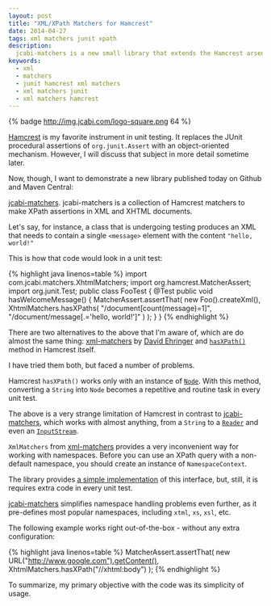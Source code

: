 ```yaml
---
layout: post
title: "XML/XPath Matchers for Hamcrest"
date: 2014-04-27
tags: xml matchers junit xpath
description:
  jcabi-matchers is a new small library that extends the Hamcrest arsenal with XML/XPath matchers
keywords:
  - xml
  - matchers
  - junit hamcrest xml matchers
  - xml matchers junit
  - xml matchers hamcrest
---
```


{% badge http://img.jcabi.com/logo-square.png 64 %}

[Hamcrest](https://github.com/hamcrest/JavaHamcrest) is my favorite instrument in unit testing. It replaces the JUnit procedural assertions of `org.junit.Assert` with an object-oriented mechanism. However, I will discuss that subject in more detail sometime later.

Now, though, I want to demonstrate a new library published today on Github and Maven Central: 

[jcabi-matchers](http://matchers.jcabi.com). jcabi-matchers is a collection of Hamcrest matchers to make XPath assertions in XML and XHTML documents.

Let's say, for instance, a class that is undergoing  testing produces an XML that needs to contain a single `<message>` element with the content `"hello, world!"`

This is how that code would look in a unit test:

{% highlight java linenos=table %}
import com.jcabi.matchers.XhtmlMatchers;
import org.hamcrest.MatcherAssert;
import org.junit.Test;
public class FooTest {
  @Test
  public void hasWelcomeMessage() {
    MatcherAssert.assertThat(
      new Foo().createXml(),
      XhtmlMatchers.hasXPaths(
        "/document[count(message)=1]",
        "/document/message[.='hello, world!']"
      )
    );
  }
}
{% endhighlight %}

There are two alternatives to the above that I'm aware of, which are do almost the same thing:
[xml-matchers](https://code.google.com/p/xml-matchers/) by
[David Ehringer](http://blog.davidehringer.com/testing/xmlmatchers-hamcrest-matchers-xml/)
and
[`hasXPath()`](http://hamcrest.org/JavaHamcrest/javadoc/1.3/org/hamcrest/Matchers.html#hasXPath%28java.lang.String%29)
method in Hamcrest itself.

I have tried them both, but faced a number of problems.

Hamcrest `hasXPath()` works only with an instance of [`Node`](http://docs.oracle.com/javase/7/docs/api/org/w3c/dom/Node.html). With this method, converting a `String` into `Node` becomes a repetitive and routine task in every unit test.

The above is a very strange limitation of Hamcrest in contrast to [jcabi-matchers](http://matchers.jcabi.com), which works with almost anything, from a `String` to a [`Reader`](http://docs.oracle.com/javase/7/docs/api/java/io/Reader.html) and even an [`InputStream`](http://docs.oracle.com/javase/7/docs/api/java/io/InputStream.html).

`XmlMatchers` from [xml-matchers](https://code.google.com/p/xml-matchers/) provides a very inconvenient way for working with namespaces. Before you can use an XPath query with a non-default namespace, you should create an instance of `NamespaceContext`.

The library provides [a simple implementation](https://code.google.com/p/xml-matchers/source/browse/trunk/xml-matchers/src/main/java/org/xmlmatchers/namespace/SimpleNamespaceContext.java) of this interface, but, still, it is requires extra code in every unit test.

[jcabi-matchers](http://matchers.jcabi.com) simplifies namespace handling problems even further, as it pre-defines most popular namespaces, including `xtml`, `xs`, `xsl`, etc.

The following example works right out-of-the-box - without any extra configuration:

{% highlight java linenos=table %}
MatcherAssert.assertThat(
  new URL("http://www.google.com").getContent(),
  XhtmlMatchers.hasXPath("//xhtml:body")
);
{% endhighlight %}

To summarize, my primary objective with the code was its simplicity of usage.
